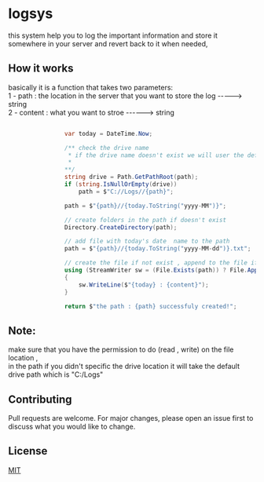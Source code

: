 # logsys
this system help you to log the important information and store it somewhere in your server and revert back to it when needed,


## How it works
basically it is a function that takes two parameters: \
1 - path : the location in the server that you want to store the log -----> string \
2 - content : what you want to stroe ------> string 

```c#

                var today = DateTime.Now;

                /** check the drive name 
                 * if the drive name doesn't exist we will user the default one C://Logs//
                 * 
                **/
                string drive = Path.GetPathRoot(path);
                if (string.IsNullOrEmpty(drive))
                    path = $"C://Logs//{path}";

                path = $"{path}//{today.ToString("yyyy-MM")}";

                // create folders in the path if doesn't exist
                Directory.CreateDirectory(path);

                // add file with today's date  name to the path
                path = $"{path}//{today.ToString("yyyy-MM-dd")}.txt";

                // create the file if not exist , append to the file if exist
                using (StreamWriter sw = (File.Exists(path)) ? File.AppendText(path) : File.CreateText(path))
                {
                    sw.WriteLine($"{today} : {content}");
                }

                return $"the path : {path} successfuly created!";

```

## Note: 
make sure that you have the permission to do (read , write) on the file location , \
in the path if you didn't specific the drive location it will take the default drive path which is "C:/Logs"

## Contributing
Pull requests are welcome. For major changes, please open an issue first to discuss what you would like to change.



## License
[MIT](https://choosealicense.com/licenses/mit/)
